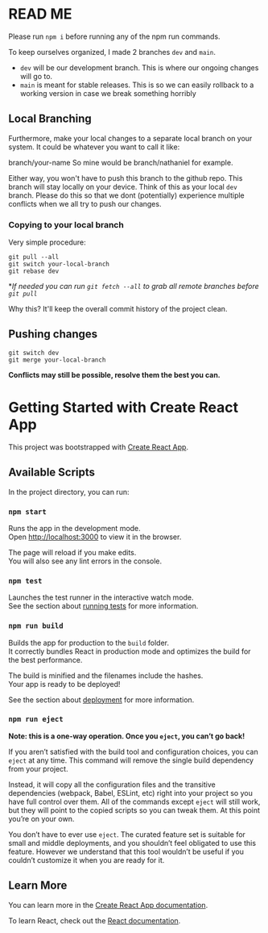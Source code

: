 # READ ME

Please run `npm i` before running any of the npm run commands.

To keep ourselves organized, I made 2 branches `dev` and `main`.
- `dev` will be our development branch. This is where our ongoing changes will go to.
- `main` is meant for stable releases. This is so we can easily rollback to a working version in case we break something horribly

## Local Branching

Furthermore, make your local changes to a separate local branch on your system.
It could be whatever you want to call it like:

branch/your-name
So mine would be branch/nathaniel for example.

Either way, you won't have to push this branch to the github repo. This branch will stay locally on your device.
Think of this as your local `dev` branch.
Please do this so that we dont (potentially) experience multiple conflicts when we all try to push our changes.

### Copying to your local branch

Very simple procedure:
```
git pull --all
git switch your-local-branch
git rebase dev
```

\**If needed you can run `git fetch --all` to grab all remote branches before `git pull`*

Why this? It'll keep the overall commit history of the project clean.

## Pushing changes

```
git switch dev
git merge your-local-branch
```

**Conflicts may still be possible, resolve them the best you can.**

# Getting Started with Create React App

This project was bootstrapped with [Create React App](https://github.com/facebook/create-react-app).

## Available Scripts

In the project directory, you can run:

### `npm start`

Runs the app in the development mode.\
Open [http://localhost:3000](http://localhost:3000) to view it in the browser.

The page will reload if you make edits.\
You will also see any lint errors in the console.

### `npm test`

Launches the test runner in the interactive watch mode.\
See the section about [running tests](https://facebook.github.io/create-react-app/docs/running-tests) for more information.

### `npm run build`

Builds the app for production to the `build` folder.\
It correctly bundles React in production mode and optimizes the build for the best performance.

The build is minified and the filenames include the hashes.\
Your app is ready to be deployed!

See the section about [deployment](https://facebook.github.io/create-react-app/docs/deployment) for more information.

### `npm run eject`

**Note: this is a one-way operation. Once you `eject`, you can’t go back!**

If you aren’t satisfied with the build tool and configuration choices, you can `eject` at any time. This command will remove the single build dependency from your project.

Instead, it will copy all the configuration files and the transitive dependencies (webpack, Babel, ESLint, etc) right into your project so you have full control over them. All of the commands except `eject` will still work, but they will point to the copied scripts so you can tweak them. At this point you’re on your own.

You don’t have to ever use `eject`. The curated feature set is suitable for small and middle deployments, and you shouldn’t feel obligated to use this feature. However we understand that this tool wouldn’t be useful if you couldn’t customize it when you are ready for it.

## Learn More

You can learn more in the [Create React App documentation](https://facebook.github.io/create-react-app/docs/getting-started).

To learn React, check out the [React documentation](https://reactjs.org/).
